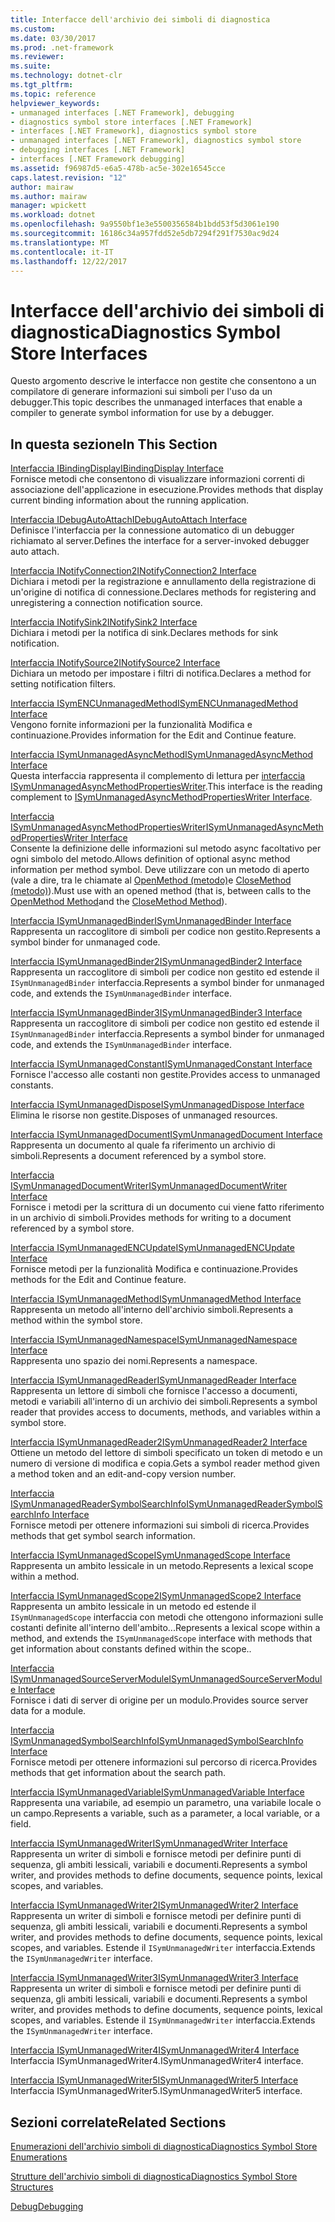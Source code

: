 ```yaml
---
title: Interfacce dell'archivio dei simboli di diagnostica
ms.custom: 
ms.date: 03/30/2017
ms.prod: .net-framework
ms.reviewer: 
ms.suite: 
ms.technology: dotnet-clr
ms.tgt_pltfrm: 
ms.topic: reference
helpviewer_keywords:
- unmanaged interfaces [.NET Framework], debugging
- diagnostics symbol store interfaces [.NET Framework]
- interfaces [.NET Framework], diagnostics symbol store
- unmanaged interfaces [.NET Framework], diagnostics symbol store
- debugging interfaces [.NET Framework]
- interfaces [.NET Framework debugging]
ms.assetid: f96987d5-e6a5-478b-ac5e-302e16545cce
caps.latest.revision: "12"
author: mairaw
ms.author: mairaw
manager: wpickett
ms.workload: dotnet
ms.openlocfilehash: 9a9550bf1e3e5500356584b1bdd53f5d3061e190
ms.sourcegitcommit: 16186c34a957fdd52e5db7294f291f7530ac9d24
ms.translationtype: MT
ms.contentlocale: it-IT
ms.lasthandoff: 12/22/2017
---
```

# <a name="diagnostics-symbol-store-interfaces"></a><span data-ttu-id="bc34f-102">Interfacce dell'archivio dei simboli di diagnostica</span><span class="sxs-lookup"><span data-stu-id="bc34f-102">Diagnostics Symbol Store Interfaces</span></span>
<span data-ttu-id="bc34f-103">Questo argomento descrive le interfacce non gestite che consentono a un compilatore di generare informazioni sui simboli per l'uso da un debugger.</span><span class="sxs-lookup"><span data-stu-id="bc34f-103">This topic describes the unmanaged interfaces that enable a compiler to generate symbol information for use by a debugger.</span></span>  
  
## <a name="in-this-section"></a><span data-ttu-id="bc34f-104">In questa sezione</span><span class="sxs-lookup"><span data-stu-id="bc34f-104">In This Section</span></span>  
 [<span data-ttu-id="bc34f-105">Interfaccia IBindingDisplay</span><span class="sxs-lookup"><span data-stu-id="bc34f-105">IBindingDisplay Interface</span></span>](../../../../docs/framework/unmanaged-api/diagnostics/ibindingdisplay-interface.md)  
 <span data-ttu-id="bc34f-106">Fornisce metodi che consentono di visualizzare informazioni correnti di associazione dell'applicazione in esecuzione.</span><span class="sxs-lookup"><span data-stu-id="bc34f-106">Provides methods that display current binding information about the running application.</span></span>  
  
 [<span data-ttu-id="bc34f-107">Interfaccia IDebugAutoAttach</span><span class="sxs-lookup"><span data-stu-id="bc34f-107">IDebugAutoAttach Interface</span></span>](../../../../docs/framework/unmanaged-api/diagnostics/idebugautoattach-interface.md)  
 <span data-ttu-id="bc34f-108">Definisce l'interfaccia per la connessione automatico di un debugger richiamato al server.</span><span class="sxs-lookup"><span data-stu-id="bc34f-108">Defines the interface for a server-invoked debugger auto attach.</span></span>  
  
 [<span data-ttu-id="bc34f-109">Interfaccia INotifyConnection2</span><span class="sxs-lookup"><span data-stu-id="bc34f-109">INotifyConnection2 Interface</span></span>](../../../../docs/framework/unmanaged-api/diagnostics/inotifyconnection2-interface.md)  
 <span data-ttu-id="bc34f-110">Dichiara i metodi per la registrazione e annullamento della registrazione di un'origine di notifica di connessione.</span><span class="sxs-lookup"><span data-stu-id="bc34f-110">Declares methods for registering and unregistering a connection notification source.</span></span>  
  
 [<span data-ttu-id="bc34f-111">Interfaccia INotifySink2</span><span class="sxs-lookup"><span data-stu-id="bc34f-111">INotifySink2 Interface</span></span>](../../../../docs/framework/unmanaged-api/diagnostics/inotifysink2-interface.md)  
 <span data-ttu-id="bc34f-112">Dichiara i metodi per la notifica di sink.</span><span class="sxs-lookup"><span data-stu-id="bc34f-112">Declares methods for sink notification.</span></span>  
  
 [<span data-ttu-id="bc34f-113">Interfaccia INotifySource2</span><span class="sxs-lookup"><span data-stu-id="bc34f-113">INotifySource2 Interface</span></span>](../../../../docs/framework/unmanaged-api/diagnostics/inotifysource2-interface.md)  
 <span data-ttu-id="bc34f-114">Dichiara un metodo per impostare i filtri di notifica.</span><span class="sxs-lookup"><span data-stu-id="bc34f-114">Declares a method for setting notification filters.</span></span>  
  
 [<span data-ttu-id="bc34f-115">Interfaccia ISymENCUnmanagedMethod</span><span class="sxs-lookup"><span data-stu-id="bc34f-115">ISymENCUnmanagedMethod Interface</span></span>](../../../../docs/framework/unmanaged-api/diagnostics/isymencunmanagedmethod-interface.md)  
 <span data-ttu-id="bc34f-116">Vengono fornite informazioni per la funzionalità Modifica e continuazione.</span><span class="sxs-lookup"><span data-stu-id="bc34f-116">Provides information for the Edit and Continue feature.</span></span>  
  
 [<span data-ttu-id="bc34f-117">Interfaccia ISymUnmanagedAsyncMethod</span><span class="sxs-lookup"><span data-stu-id="bc34f-117">ISymUnmanagedAsyncMethod Interface</span></span>](../../../../docs/framework/unmanaged-api/diagnostics/isymunmanagedasyncmethod-interface.md)  
 <span data-ttu-id="bc34f-118">Questa interfaccia rappresenta il complemento di lettura per [interfaccia ISymUnmanagedAsyncMethodPropertiesWriter](../../../../docs/framework/unmanaged-api/diagnostics/isymunmanagedasyncmethodpropertieswriter-interface.md).</span><span class="sxs-lookup"><span data-stu-id="bc34f-118">This interface is the reading complement to [ISymUnmanagedAsyncMethodPropertiesWriter Interface](../../../../docs/framework/unmanaged-api/diagnostics/isymunmanagedasyncmethodpropertieswriter-interface.md).</span></span>  
  
 [<span data-ttu-id="bc34f-119">Interfaccia ISymUnmanagedAsyncMethodPropertiesWriter</span><span class="sxs-lookup"><span data-stu-id="bc34f-119">ISymUnmanagedAsyncMethodPropertiesWriter Interface</span></span>](../../../../docs/framework/unmanaged-api/diagnostics/isymunmanagedasyncmethodpropertieswriter-interface.md)  
 <span data-ttu-id="bc34f-120">Consente la definizione delle informazioni sul metodo async facoltativo per ogni simbolo del metodo.</span><span class="sxs-lookup"><span data-stu-id="bc34f-120">Allows definition of optional async method information per method symbol.</span></span> <span data-ttu-id="bc34f-121">Deve utilizzare con un metodo di aperto (vale a dire, tra le chiamate al [OpenMethod (metodo)](../../../../docs/framework/unmanaged-api/diagnostics/isymunmanagedwriter-openmethod-method.md)e [CloseMethod (metodo)](../../../../docs/framework/unmanaged-api/diagnostics/isymunmanagedwriter-closemethod-method.md)).</span><span class="sxs-lookup"><span data-stu-id="bc34f-121">Must use with an opened method (that is, between calls to the [OpenMethod Method](../../../../docs/framework/unmanaged-api/diagnostics/isymunmanagedwriter-openmethod-method.md)and the [CloseMethod Method](../../../../docs/framework/unmanaged-api/diagnostics/isymunmanagedwriter-closemethod-method.md)).</span></span>  
  
 [<span data-ttu-id="bc34f-122">Interfaccia ISymUnmanagedBinder</span><span class="sxs-lookup"><span data-stu-id="bc34f-122">ISymUnmanagedBinder Interface</span></span>](../../../../docs/framework/unmanaged-api/diagnostics/isymunmanagedbinder-interface.md)  
 <span data-ttu-id="bc34f-123">Rappresenta un raccoglitore di simboli per codice non gestito.</span><span class="sxs-lookup"><span data-stu-id="bc34f-123">Represents a symbol binder for unmanaged code.</span></span>  
  
 [<span data-ttu-id="bc34f-124">Interfaccia ISymUnmanagedBinder2</span><span class="sxs-lookup"><span data-stu-id="bc34f-124">ISymUnmanagedBinder2 Interface</span></span>](../../../../docs/framework/unmanaged-api/diagnostics/isymunmanagedbinder2-interface.md)  
 <span data-ttu-id="bc34f-125">Rappresenta un raccoglitore di simboli per codice non gestito ed estende il `ISymUnmanagedBinder` interfaccia.</span><span class="sxs-lookup"><span data-stu-id="bc34f-125">Represents a symbol binder for unmanaged code, and extends the `ISymUnmanagedBinder` interface.</span></span>  
  
 [<span data-ttu-id="bc34f-126">Interfaccia ISymUnmanagedBinder3</span><span class="sxs-lookup"><span data-stu-id="bc34f-126">ISymUnmanagedBinder3 Interface</span></span>](../../../../docs/framework/unmanaged-api/diagnostics/isymunmanagedbinder3-interface.md)  
 <span data-ttu-id="bc34f-127">Rappresenta un raccoglitore di simboli per codice non gestito ed estende il `ISymUnmanagedBinder` interfaccia.</span><span class="sxs-lookup"><span data-stu-id="bc34f-127">Represents a symbol binder for unmanaged code, and extends the `ISymUnmanagedBinder` interface.</span></span>  
  
 [<span data-ttu-id="bc34f-128">Interfaccia ISymUnmanagedConstant</span><span class="sxs-lookup"><span data-stu-id="bc34f-128">ISymUnmanagedConstant Interface</span></span>](../../../../docs/framework/unmanaged-api/diagnostics/isymunmanagedconstant-interface.md)  
 <span data-ttu-id="bc34f-129">Fornisce l'accesso alle costanti non gestite.</span><span class="sxs-lookup"><span data-stu-id="bc34f-129">Provides access to unmanaged constants.</span></span>  
  
 [<span data-ttu-id="bc34f-130">Interfaccia ISymUnmanagedDispose</span><span class="sxs-lookup"><span data-stu-id="bc34f-130">ISymUnmanagedDispose Interface</span></span>](../../../../docs/framework/unmanaged-api/diagnostics/isymunmanageddispose-interface.md)  
 <span data-ttu-id="bc34f-131">Elimina le risorse non gestite.</span><span class="sxs-lookup"><span data-stu-id="bc34f-131">Disposes of unmanaged resources.</span></span>  
  
 [<span data-ttu-id="bc34f-132">Interfaccia ISymUnmanagedDocument</span><span class="sxs-lookup"><span data-stu-id="bc34f-132">ISymUnmanagedDocument Interface</span></span>](../../../../docs/framework/unmanaged-api/diagnostics/isymunmanageddocument-interface.md)  
 <span data-ttu-id="bc34f-133">Rappresenta un documento al quale fa riferimento un archivio di simboli.</span><span class="sxs-lookup"><span data-stu-id="bc34f-133">Represents a document referenced by a symbol store.</span></span>  
  
 [<span data-ttu-id="bc34f-134">Interfaccia ISymUnmanagedDocumentWriter</span><span class="sxs-lookup"><span data-stu-id="bc34f-134">ISymUnmanagedDocumentWriter Interface</span></span>](../../../../docs/framework/unmanaged-api/diagnostics/isymunmanageddocumentwriter-interface.md)  
 <span data-ttu-id="bc34f-135">Fornisce i metodi per la scrittura di un documento cui viene fatto riferimento in un archivio di simboli.</span><span class="sxs-lookup"><span data-stu-id="bc34f-135">Provides methods for writing to a document referenced by a symbol store.</span></span>  
  
 [<span data-ttu-id="bc34f-136">Interfaccia ISymUnmanagedENCUpdate</span><span class="sxs-lookup"><span data-stu-id="bc34f-136">ISymUnmanagedENCUpdate Interface</span></span>](../../../../docs/framework/unmanaged-api/diagnostics/isymunmanagedencupdate-interface.md)  
 <span data-ttu-id="bc34f-137">Fornisce metodi per la funzionalità Modifica e continuazione.</span><span class="sxs-lookup"><span data-stu-id="bc34f-137">Provides methods for the Edit and Continue feature.</span></span>  
  
 [<span data-ttu-id="bc34f-138">Interfaccia ISymUnmanagedMethod</span><span class="sxs-lookup"><span data-stu-id="bc34f-138">ISymUnmanagedMethod Interface</span></span>](../../../../docs/framework/unmanaged-api/diagnostics/isymunmanagedmethod-interface.md)  
 <span data-ttu-id="bc34f-139">Rappresenta un metodo all'interno dell'archivio simboli.</span><span class="sxs-lookup"><span data-stu-id="bc34f-139">Represents a method within the symbol store.</span></span>  
  
 [<span data-ttu-id="bc34f-140">Interfaccia ISymUnmanagedNamespace</span><span class="sxs-lookup"><span data-stu-id="bc34f-140">ISymUnmanagedNamespace Interface</span></span>](../../../../docs/framework/unmanaged-api/diagnostics/isymunmanagednamespace-interface.md)  
 <span data-ttu-id="bc34f-141">Rappresenta uno spazio dei nomi.</span><span class="sxs-lookup"><span data-stu-id="bc34f-141">Represents a namespace.</span></span>  
  
 [<span data-ttu-id="bc34f-142">Interfaccia ISymUnmanagedReader</span><span class="sxs-lookup"><span data-stu-id="bc34f-142">ISymUnmanagedReader Interface</span></span>](../../../../docs/framework/unmanaged-api/diagnostics/isymunmanagedreader-interface.md)  
 <span data-ttu-id="bc34f-143">Rappresenta un lettore di simboli che fornisce l'accesso a documenti, metodi e variabili all'interno di un archivio dei simboli.</span><span class="sxs-lookup"><span data-stu-id="bc34f-143">Represents a symbol reader that provides access to documents, methods, and variables within a symbol store.</span></span>  
  
 [<span data-ttu-id="bc34f-144">Interfaccia ISymUnmanagedReader2</span><span class="sxs-lookup"><span data-stu-id="bc34f-144">ISymUnmanagedReader2 Interface</span></span>](../../../../docs/framework/unmanaged-api/diagnostics/isymunmanagedreader2-interface.md)  
 <span data-ttu-id="bc34f-145">Ottiene un metodo del lettore di simboli specificato un token di metodo e un numero di versione di modifica e copia.</span><span class="sxs-lookup"><span data-stu-id="bc34f-145">Gets a symbol reader method given a method token and an edit-and-copy version number.</span></span>  
  
 [<span data-ttu-id="bc34f-146">Interfaccia ISymUnmanagedReaderSymbolSearchInfo</span><span class="sxs-lookup"><span data-stu-id="bc34f-146">ISymUnmanagedReaderSymbolSearchInfo Interface</span></span>](../../../../docs/framework/unmanaged-api/diagnostics/isymunmanagedreadersymbolsearchinfo-interface.md)  
 <span data-ttu-id="bc34f-147">Fornisce metodi per ottenere informazioni sui simboli di ricerca.</span><span class="sxs-lookup"><span data-stu-id="bc34f-147">Provides methods that get symbol search information.</span></span>  
  
 [<span data-ttu-id="bc34f-148">Interfaccia ISymUnmanagedScope</span><span class="sxs-lookup"><span data-stu-id="bc34f-148">ISymUnmanagedScope Interface</span></span>](../../../../docs/framework/unmanaged-api/diagnostics/isymunmanagedscope-interface.md)  
 <span data-ttu-id="bc34f-149">Rappresenta un ambito lessicale in un metodo.</span><span class="sxs-lookup"><span data-stu-id="bc34f-149">Represents a lexical scope within a method.</span></span>  
  
 [<span data-ttu-id="bc34f-150">Interfaccia ISymUnmanagedScope2</span><span class="sxs-lookup"><span data-stu-id="bc34f-150">ISymUnmanagedScope2 Interface</span></span>](../../../../docs/framework/unmanaged-api/diagnostics/isymunmanagedscope2-interface.md)  
 <span data-ttu-id="bc34f-151">Rappresenta un ambito lessicale in un metodo ed estende il `ISymUnmanagedScope` interfaccia con metodi che ottengono informazioni sulle costanti definite all'interno dell'ambito...</span><span class="sxs-lookup"><span data-stu-id="bc34f-151">Represents a lexical scope within a method, and extends the `ISymUnmanagedScope` interface with methods that get information about constants defined within the scope..</span></span>  
  
 [<span data-ttu-id="bc34f-152">Interfaccia ISymUnmanagedSourceServerModule</span><span class="sxs-lookup"><span data-stu-id="bc34f-152">ISymUnmanagedSourceServerModule Interface</span></span>](../../../../docs/framework/unmanaged-api/diagnostics/isymunmanagedsourceservermodule-interface.md)  
 <span data-ttu-id="bc34f-153">Fornisce i dati di server di origine per un modulo.</span><span class="sxs-lookup"><span data-stu-id="bc34f-153">Provides source server data for a module.</span></span>  
  
 [<span data-ttu-id="bc34f-154">Interfaccia ISymUnmanagedSymbolSearchInfo</span><span class="sxs-lookup"><span data-stu-id="bc34f-154">ISymUnmanagedSymbolSearchInfo Interface</span></span>](../../../../docs/framework/unmanaged-api/diagnostics/isymunmanagedsymbolsearchinfo-interface.md)  
 <span data-ttu-id="bc34f-155">Fornisce metodi per ottenere informazioni sul percorso di ricerca.</span><span class="sxs-lookup"><span data-stu-id="bc34f-155">Provides methods that get information about the search path.</span></span>  
  
 [<span data-ttu-id="bc34f-156">Interfaccia ISymUnmanagedVariable</span><span class="sxs-lookup"><span data-stu-id="bc34f-156">ISymUnmanagedVariable Interface</span></span>](../../../../docs/framework/unmanaged-api/diagnostics/isymunmanagedvariable-interface.md)  
 <span data-ttu-id="bc34f-157">Rappresenta una variabile, ad esempio un parametro, una variabile locale o un campo.</span><span class="sxs-lookup"><span data-stu-id="bc34f-157">Represents a variable, such as a parameter, a local variable, or a field.</span></span>  
  
 [<span data-ttu-id="bc34f-158">Interfaccia ISymUnmanagedWriter</span><span class="sxs-lookup"><span data-stu-id="bc34f-158">ISymUnmanagedWriter Interface</span></span>](../../../../docs/framework/unmanaged-api/diagnostics/isymunmanagedwriter-interface.md)  
 <span data-ttu-id="bc34f-159">Rappresenta un writer di simboli e fornisce metodi per definire punti di sequenza, gli ambiti lessicali, variabili e documenti.</span><span class="sxs-lookup"><span data-stu-id="bc34f-159">Represents a symbol writer, and provides methods to define documents, sequence points, lexical scopes, and variables.</span></span>  
  
 [<span data-ttu-id="bc34f-160">Interfaccia ISymUnmanagedWriter2</span><span class="sxs-lookup"><span data-stu-id="bc34f-160">ISymUnmanagedWriter2 Interface</span></span>](../../../../docs/framework/unmanaged-api/diagnostics/isymunmanagedwriter2-interface.md)  
 <span data-ttu-id="bc34f-161">Rappresenta un writer di simboli e fornisce metodi per definire punti di sequenza, gli ambiti lessicali, variabili e documenti.</span><span class="sxs-lookup"><span data-stu-id="bc34f-161">Represents a symbol writer, and provides methods to define documents, sequence points, lexical scopes, and variables.</span></span> <span data-ttu-id="bc34f-162">Estende il `ISymUnmanagedWriter` interfaccia.</span><span class="sxs-lookup"><span data-stu-id="bc34f-162">Extends the `ISymUnmanagedWriter` interface.</span></span>  
  
 [<span data-ttu-id="bc34f-163">Interfaccia ISymUnmanagedWriter3</span><span class="sxs-lookup"><span data-stu-id="bc34f-163">ISymUnmanagedWriter3 Interface</span></span>](../../../../docs/framework/unmanaged-api/diagnostics/isymunmanagedwriter3-interface.md)  
 <span data-ttu-id="bc34f-164">Rappresenta un writer di simboli e fornisce metodi per definire punti di sequenza, gli ambiti lessicali, variabili e documenti.</span><span class="sxs-lookup"><span data-stu-id="bc34f-164">Represents a symbol writer, and provides methods to define documents, sequence points, lexical scopes, and variables.</span></span> <span data-ttu-id="bc34f-165">Estende il `ISymUnmanagedWriter` interfaccia.</span><span class="sxs-lookup"><span data-stu-id="bc34f-165">Extends the `ISymUnmanagedWriter` interface.</span></span>  
  
 [<span data-ttu-id="bc34f-166">Interfaccia ISymUnmanagedWriter4</span><span class="sxs-lookup"><span data-stu-id="bc34f-166">ISymUnmanagedWriter4 Interface</span></span>](../../../../docs/framework/unmanaged-api/diagnostics/isymunmanagedwriter4-interface.md)  
 <span data-ttu-id="bc34f-167">Interfaccia ISymUnmanagedWriter4.</span><span class="sxs-lookup"><span data-stu-id="bc34f-167">ISymUnmanagedWriter4 interface.</span></span>  
  
 [<span data-ttu-id="bc34f-168">Interfaccia ISymUnmanagedWriter5</span><span class="sxs-lookup"><span data-stu-id="bc34f-168">ISymUnmanagedWriter5 Interface</span></span>](../../../../docs/framework/unmanaged-api/diagnostics/isymunmanagedwriter5-interface.md)  
 <span data-ttu-id="bc34f-169">Interfaccia ISymUnmanagedWriter5.</span><span class="sxs-lookup"><span data-stu-id="bc34f-169">ISymUnmanagedWriter5 interface.</span></span>  
  
## <a name="related-sections"></a><span data-ttu-id="bc34f-170">Sezioni correlate</span><span class="sxs-lookup"><span data-stu-id="bc34f-170">Related Sections</span></span>  
 [<span data-ttu-id="bc34f-171">Enumerazioni dell'archivio simboli di diagnostica</span><span class="sxs-lookup"><span data-stu-id="bc34f-171">Diagnostics Symbol Store Enumerations</span></span>](../../../../docs/framework/unmanaged-api/diagnostics/diagnostics-symbol-store-enumerations.md)  
  
 [<span data-ttu-id="bc34f-172">Strutture dell'archivio simboli di diagnostica</span><span class="sxs-lookup"><span data-stu-id="bc34f-172">Diagnostics Symbol Store Structures</span></span>](../../../../docs/framework/unmanaged-api/diagnostics/diagnostics-symbol-store-structures.md)  
  
 [<span data-ttu-id="bc34f-173">Debug</span><span class="sxs-lookup"><span data-stu-id="bc34f-173">Debugging</span></span>](../../../../docs/framework/unmanaged-api/debugging/index.md)
